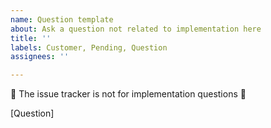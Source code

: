 ```yaml
---
name: Question template
about: Ask a question not related to implementation here
title: ''
labels: Customer, Pending, Question
assignees: ''

---
```


🚨 The issue tracker is not for implementation questions 🚨

<!-- ATTENTION: Bot Framework internals, please remove the Customer label before submitting this issue. -->

<!-- If you have other questions on implementation of Web Chat or about other features of Bot Framework, please see the support page on where to direct your question. -->

[Question]
